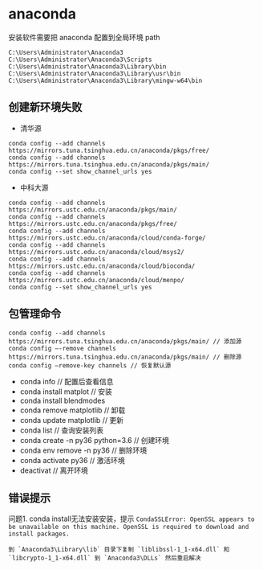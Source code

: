 # anaconda

安装软件需要把 anaconda 配置到全局环境 path

```config
C:\Users\Administrator\Anaconda3
C:\Users\Administrator\Anaconda3\Scripts
C:\Users\Administrator\Anaconda3\Library\bin
C:\Users\Administrator\Anaconda3\Library\usr\bin
C:\Users\Administrator\Anaconda3\Library\mingw-w64\bin
```

## 创建新环境失败

- 清华源

```shell
conda config --add channels https://mirrors.tuna.tsinghua.edu.cn/anaconda/pkgs/free/
conda config --add channels https://mirrors.tuna.tsinghua.edu.cn/anaconda/pkgs/main/
conda config --set show_channel_urls yes
```

- 中科大源

```shell
conda config --add channels https://mirrors.ustc.edu.cn/anaconda/pkgs/main/
conda config --add channels https://mirrors.ustc.edu.cn/anaconda/pkgs/free/
conda config --add channels https://mirrors.ustc.edu.cn/anaconda/cloud/conda-forge/
conda config --add channels https://mirrors.ustc.edu.cn/anaconda/cloud/msys2/
conda config --add channels https://mirrors.ustc.edu.cn/anaconda/cloud/bioconda/
conda config --add channels https://mirrors.ustc.edu.cn/anaconda/cloud/menpo/
conda config --set show_channel_urls yes
```

## 包管理命令

```shell
conda config --add channels https://mirrors.tuna.tsinghua.edu.cn/anaconda/pkgs/main/ // 添加源
conda config –-remove channels https://mirrors.tuna.tsinghua.edu.cn/anaconda/pkgs/main/ // 删除源
conda config –remove-key channels // 恢复默认源
```

- conda info // 配置后查看信息
- conda install matplot // 安装
- conda install blendmodes
- conda remove matplotlib // 卸载
- conda update matplotlib // 更新
- conda list // 查询安装列表
- conda create -n py36 python=3.6 // 创建环境
- conda env remove -n py36 // 删除环境
- conda activate py36 // 激活环境
- deactivat // 离开环境

## 错误提示

问题1. conda install无法安装安装，提示 `CondaSSLError: OpenSSL appears to be unavailable on this machine. OpenSSL is required to
download and install packages.`

```text
到 `Anaconda3\Library\lib` 目录下复制 `liblibssl-1_1-x64.dll` 和 `libcrypto-1_1-x64.dll` 到 `Anaconda3\DLLs` 然后重启解决
```
